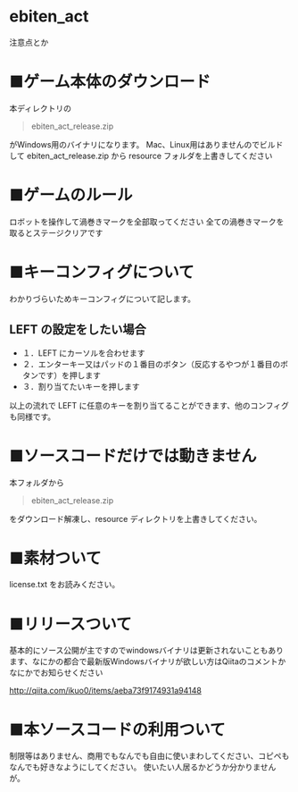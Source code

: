 # ebiten_act
注意点とか

# ■ゲーム本体のダウンロード
本ディレクトリの 

> ebiten_act_release.zip

がWindows用のバイナリになります。 
Mac、Linux用はありませんのでビルドして ebiten_act_release.zip から resource フォルダを上書きしてください 

# ■ゲームのルール
ロボットを操作して渦巻きマークを全部取ってください 
全ての渦巻きマークを取るとステージクリアです

# ■キーコンフィグについて
わかりづらいためキーコンフィグについて記します。

## LEFT の設定をしたい場合
* １．LEFT にカーソルを合わせます
* ２．エンターキー又はパッドの１番目のボタン（反応するやつが１番目のボタンです）を押します
* ３．割り当てたいキーを押します

以上の流れで LEFT に任意のキーを割り当てることができます、他のコンフィグも同様です。

# ■ソースコードだけでは動きません
本フォルダから

> ebiten_act_release.zip

をダウンロード解凍し、resource ディレクトリを上書きしてください。

# ■素材ついて
license.txt をお読みください。

# ■リリースついて
基本的にソース公開が主ですのでwindowsバイナリは更新されないこともあります、なにかの都合で最新版Windowsバイナリが欲しい方はQiitaのコメントかなにかでお知らせください

http://qiita.com/ikuo0/items/aeba73f9174931a94148

# ■本ソースコードの利用ついて
制限等はありません、商用でもなんでも自由に使いまわしてください、コピペもなんでも好きなようにしてください。
使いたい人居るかどうか分かりませんが。

